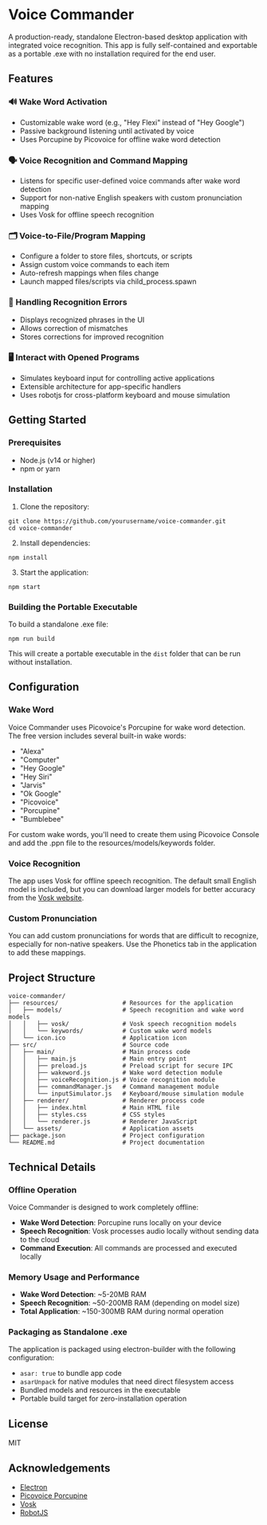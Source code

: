 # Voice Commander

A production-ready, standalone Electron-based desktop application with integrated voice recognition. This app is fully self-contained and exportable as a portable .exe with no installation required for the end user.

## Features

### 🔊 Wake Word Activation
- Customizable wake word (e.g., "Hey Flexi" instead of "Hey Google")
- Passive background listening until activated by voice
- Uses Porcupine by Picovoice for offline wake word detection

### 🗣️ Voice Recognition and Command Mapping
- Listens for specific user-defined voice commands after wake word detection
- Support for non-native English speakers with custom pronunciation mapping
- Uses Vosk for offline speech recognition

### 🗂️ Voice-to-File/Program Mapping
- Configure a folder to store files, shortcuts, or scripts
- Assign custom voice commands to each item
- Auto-refresh mappings when files change
- Launch mapped files/scripts via child_process.spawn

### 🧠 Handling Recognition Errors
- Displays recognized phrases in the UI
- Allows correction of mismatches
- Stores corrections for improved recognition

### 🖥️ Interact with Opened Programs
- Simulates keyboard input for controlling active applications
- Extensible architecture for app-specific handlers
- Uses robotjs for cross-platform keyboard and mouse simulation

## Getting Started

### Prerequisites
- Node.js (v14 or higher)
- npm or yarn

### Installation

1. Clone the repository:
```
git clone https://github.com/yourusername/voice-commander.git
cd voice-commander
```

2. Install dependencies:
```
npm install
```

3. Start the application:
```
npm start
```

### Building the Portable Executable

To build a standalone .exe file:

```
npm run build
```

This will create a portable executable in the `dist` folder that can be run without installation.

## Configuration

### Wake Word

Voice Commander uses Picovoice's Porcupine for wake word detection. The free version includes several built-in wake words:
- "Alexa"
- "Computer"
- "Hey Google"
- "Hey Siri"
- "Jarvis"
- "Ok Google"
- "Picovoice"
- "Porcupine"
- "Bumblebee"

For custom wake words, you'll need to create them using Picovoice Console and add the .ppn file to the resources/models/keywords folder.

### Voice Recognition

The app uses Vosk for offline speech recognition. The default small English model is included, but you can download larger models for better accuracy from the [Vosk website](https://alphacephei.com/vosk/models).

### Custom Pronunciation

You can add custom pronunciations for words that are difficult to recognize, especially for non-native speakers. Use the Phonetics tab in the application to add these mappings.

## Project Structure

```
voice-commander/
├── resources/                  # Resources for the application
│   ├── models/                 # Speech recognition and wake word models
│   │   ├── vosk/               # Vosk speech recognition models
│   │   └── keywords/           # Custom wake word models
│   └── icon.ico                # Application icon
├── src/                        # Source code
│   ├── main/                   # Main process code
│   │   ├── main.js             # Main entry point
│   │   ├── preload.js          # Preload script for secure IPC
│   │   ├── wakeword.js         # Wake word detection module
│   │   ├── voiceRecognition.js # Voice recognition module
│   │   ├── commandManager.js   # Command management module
│   │   └── inputSimulator.js   # Keyboard/mouse simulation module
│   ├── renderer/               # Renderer process code
│   │   ├── index.html          # Main HTML file
│   │   ├── styles.css          # CSS styles
│   │   └── renderer.js         # Renderer JavaScript
│   └── assets/                 # Application assets
├── package.json                # Project configuration
└── README.md                   # Project documentation
```

## Technical Details

### Offline Operation

Voice Commander is designed to work completely offline:

- **Wake Word Detection**: Porcupine runs locally on your device
- **Speech Recognition**: Vosk processes audio locally without sending data to the cloud
- **Command Execution**: All commands are processed and executed locally

### Memory Usage and Performance

- **Wake Word Detection**: ~5-20MB RAM
- **Speech Recognition**: ~50-200MB RAM (depending on model size)
- **Total Application**: ~150-300MB RAM during normal operation

### Packaging as Standalone .exe

The application is packaged using electron-builder with the following configuration:

- `asar: true` to bundle app code
- `asarUnpack` for native modules that need direct filesystem access
- Bundled models and resources in the executable
- Portable build target for zero-installation operation

## License

MIT

## Acknowledgements

- [Electron](https://www.electronjs.org/)
- [Picovoice Porcupine](https://picovoice.ai/platform/porcupine/)
- [Vosk](https://alphacephei.com/vosk/)
- [RobotJS](http://robotjs.io/)
